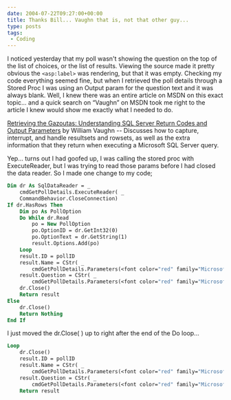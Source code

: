 ```yaml
---
date: 2004-07-22T09:27:00+00:00
title: Thanks Bill... Vaughn that is, not that other guy...
type: posts
tags:
 - Coding
---
```

I noticed yesterday that my poll wasn't showing the question on the top of the list of choices, or the list of results. Viewing the source made it pretty obvious the `<asp:label>` was rendering, but that it was empty. Checking my code everything seemed fine, but when I retrieved the poll details through a Stored Proc I was using an Output param for the question text and it was always blank. Well, I knew there was an entire article on MSDN on this exact topic... and a quick search on “Vaughn” on MSDN took me right to the article I knew would show me exactly what I needed to do.

[Retrieving the Gazoutas: Understanding SQL Server Return Codes and Output Parameters](http://msdn.microsoft.com/vbasic/default.aspx?pull=/library/en-us/dnadonet/html/gazoutas.asp) by William Vaughn -- Discusses how to capture, interrupt, and handle resultsets and rowsets, as well as the extra information that they return when executing a Microsoft SQL Server query.

Yep... turns out I had goofed up, I was calling the stored proc with ExecuteReader, but I was trying to read those params before I had closed the data reader. So I made one change to my code;

```vb
Dim dr As SqlDataReader = _
    cmdGetPollDetails.ExecuteReader( _
    CommandBehavior.CloseConnection)
If dr.HasRows Then
    Dim po As PollOption
    Do While dr.Read
        po = New PollOption
        po.OptionID = dr.GetInt32(0)
        po.OptionText = dr.GetString(1)
        result.Options.Add(po)
    Loop
    result.ID = pollID
    result.Name = CStr( _
        cmdGetPollDetails.Parameters(<font color="red" family="Microsoft Sans Serif">"@PollName").Value)
    result.Question = CStr( _
        cmdGetPollDetails.Parameters(<font color="red" family="Microsoft Sans Serif">"@PollQuestion").Value)
    dr.Close()
    Return result
Else
    dr.Close()
    Return Nothing
End If
```

I just moved the dr.Close( ) up to right after the end of the Do loop...

```vb
Loop
    dr.Close()
    result.ID = pollID
    result.Name = CStr( _
        cmdGetPollDetails.Parameters(<font color="red" family="Microsoft Sans Serif">"@PollName").Value)
    result.Question = CStr( _
        cmdGetPollDetails.Parameters(<font color="red" family="Microsoft Sans Serif">"@PollQuestion").Value)
    Return result
```
